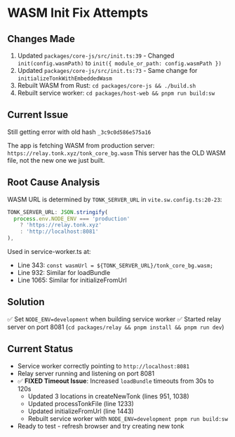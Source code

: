 # WASM Init Fix Attempts

## Changes Made
1. Updated `packages/core-js/src/init.ts:39` - Changed `init(config.wasmPath)` to `init({ module_or_path: config.wasmPath })`
2. Updated `packages/core-js/src/init.ts:73` - Same change for `initializeTonkWithEmbeddedWasm`
3. Rebuilt WASM from Rust: `cd packages/core-js && ./build.sh`
4. Rebuilt service worker: `cd packages/host-web && pnpm run build:sw`

## Current Issue
Still getting error with old hash `_3c9c0d586e575a16`

The app is fetching WASM from production server: `https://relay.tonk.xyz/tonk_core_bg.wasm`
This server has the OLD WASM file, not the new one we just built.

## Root Cause Analysis
WASM URL is determined by `TONK_SERVER_URL` in `vite.sw.config.ts:20-23`:
```js
TONK_SERVER_URL: JSON.stringify(
  process.env.NODE_ENV === 'production'
    ? 'https://relay.tonk.xyz'
    : 'http://localhost:8081'
),
```

Used in service-worker.ts at:
- Line 343: `const wasmUrl = ${TONK_SERVER_URL}/tonk_core_bg.wasm;`
- Line 932: Similar for loadBundle
- Line 1065: Similar for initializeFromUrl

## Solution
✅ Set `NODE_ENV=development` when building service worker
✅ Started relay server on port 8081 (`cd packages/relay && pnpm install && pnpm run dev`)

## Current Status
- Service worker correctly pointing to `http://localhost:8081`
- Relay server running and listening on port 8081
- ✅ **FIXED Timeout Issue**: Increased `loadBundle` timeouts from 30s to 120s
  - Updated 3 locations in createNewTonk (lines 951, 1038)
  - Updated processTonkFile (line 1233)
  - Updated initializeFromUrl (line 1443)
  - Rebuilt service worker with `NODE_ENV=development pnpm run build:sw`
- Ready to test - refresh browser and try creating new tonk
